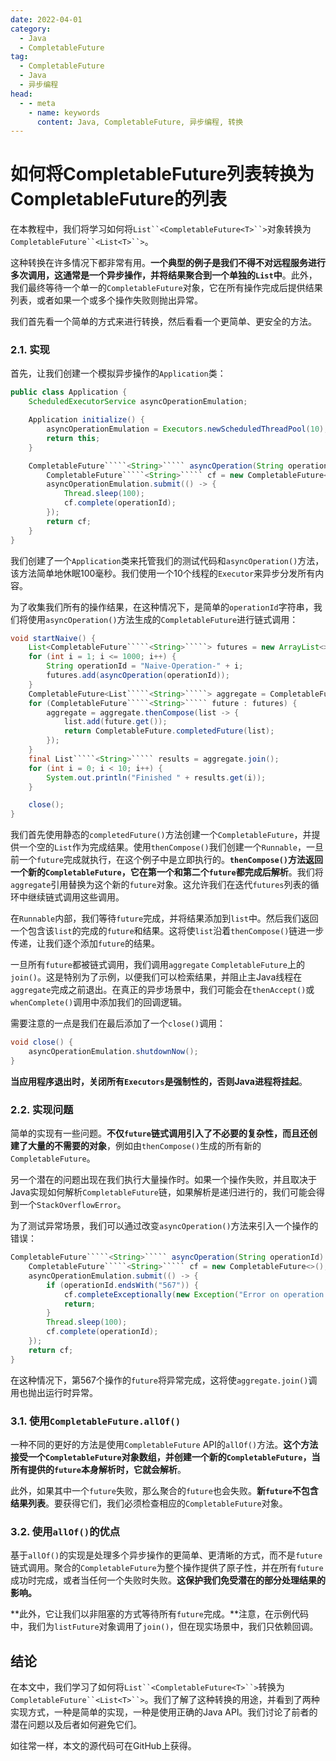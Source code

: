 ```yaml
---
date: 2022-04-01
category:
  - Java
  - CompletableFuture
tag:
  - CompletableFuture
  - Java
  - 异步编程
head:
  - - meta
    - name: keywords
      content: Java, CompletableFuture, 异步编程, 转换
---
```


# 如何将CompletableFuture列表转换为CompletableFuture的列表

在本教程中，我们将学习如何将`List``<CompletableFuture<T>``>`对象转换为`CompletableFuture``<List<T>``>`。

这种转换在许多情况下都非常有用。**一个典型的例子是我们不得不对远程服务进行多次调用，这通常是一个异步操作，并将结果聚合到一个单独的`List`中**。此外，我们最终等待一个单一的`CompletableFuture`对象，它在所有操作完成后提供结果列表，或者如果一个或多个操作失败则抛出异常。

我们首先看一个简单的方式来进行转换，然后看看一个更简单、更安全的方法。

### 2.1. 实现

首先，让我们创建一个模拟异步操作的`Application`类：

```java
public class Application {
    ScheduledExecutorService asyncOperationEmulation;

    Application initialize() {
        asyncOperationEmulation = Executors.newScheduledThreadPool(10);
        return this;
    }

    CompletableFuture`````<String>````` asyncOperation(String operationId) {
        CompletableFuture`````<String>````` cf = new CompletableFuture<>();
        asyncOperationEmulation.submit(() -> {
            Thread.sleep(100);
            cf.complete(operationId);
        });
        return cf;
    }
}
```

我们创建了一个`Application`类来托管我们的测试代码和`asyncOperation()`方法，该方法简单地休眠100毫秒。我们使用一个10个线程的`Executor`来异步分发所有内容。

为了收集我们所有的操作结果，在这种情况下，是简单的`operationId`字符串，我们将使用`asyncOperation()`方法生成的`CompletableFuture`进行链式调用：

```java
void startNaive() {
    List<CompletableFuture`````<String>`````> futures = new ArrayList<>();
    for (int i = 1; i <= 1000; i++) {
        String operationId = "Naive-Operation-" + i;
        futures.add(asyncOperation(operationId));
    }
    CompletableFuture<List`````<String>`````> aggregate = CompletableFuture.completedFuture(new ArrayList<>());
    for (CompletableFuture`````<String>````` future : futures) {
        aggregate = aggregate.thenCompose(list -> {
            list.add(future.get());
            return CompletableFuture.completedFuture(list);
        });
    }
    final List`````<String>````` results = aggregate.join();
    for (int i = 0; i < 10; i++) {
        System.out.println("Finished " + results.get(i));
    }

    close();
}
```

我们首先使用静态的`completedFuture()`方法创建一个`CompletableFuture`，并提供一个空的`List`作为完成结果。使用`thenCompose()`我们创建一个`Runnable`，一旦前一个`future`完成就执行，在这个例子中是立即执行的。**`thenCompose()`方法返回一个新的`CompletableFuture`，它在第一个和第二个`future`都完成后解析**。我们将`aggregate`引用替换为这个新的`future`对象。这允许我们在迭代`futures`列表的循环中继续链式调用这些调用。

在`Runnable`内部，我们等待`future`完成，并将结果添加到`list`中。然后我们返回一个包含该`list`的完成的`future`和结果。这将使`list`沿着`thenCompose()`链进一步传递，让我们逐个添加`future`的结果。

一旦所有`future`都被链式调用，我们调用`aggregate` `CompletableFuture`上的`join()`。这是特别为了示例，以便我们可以检索结果，并阻止主Java线程在`aggregate`完成之前退出。在真正的异步场景中，我们可能会在`thenAccept()`或`whenComplete()`调用中添加我们的回调逻辑。

需要注意的一点是我们在最后添加了一个`close()`调用：

```java
void close() {
    asyncOperationEmulation.shutdownNow();
}
```

**当应用程序退出时，关闭所有`Executors`是强制性的，否则Java进程将挂起**。

### 2.2. 实现问题

简单的实现有一些问题。**不仅`future`链式调用引入了不必要的复杂性，而且还创建了大量的不需要的对象**，例如由`thenCompose()`生成的所有新的`CompletableFuture`。

另一个潜在的问题出现在我们执行大量操作时。如果一个操作失败，并且取决于Java实现如何解析`CompletableFuture`链，如果解析是递归进行的，我们可能会得到一个`StackOverflowError`。

为了测试异常场景，我们可以通过改变`asyncOperation()`方法来引入一个操作的错误：

```java
CompletableFuture`````<String>````` asyncOperation(String operationId) {
    CompletableFuture`````<String>````` cf = new CompletableFuture<>();
    asyncOperationEmulation.submit(() -> {
        if (operationId.endsWith("567")) {
            cf.completeExceptionally(new Exception("Error on operation " + operationId));
            return;
        }
        Thread.sleep(100);
        cf.complete(operationId);
    });
    return cf;
}
```

在这种情况下，第567个操作的`future`将异常完成，这将使`aggregate.join()`调用也抛出运行时异常。

### 3.1. 使用`CompletableFuture.allOf()`

一种不同的更好的方法是使用`CompletableFuture` API的`allOf()`方法。**这个方法接受一个`CompletableFuture`对象数组，并创建一个新的`CompletableFuture`，当所有提供的`future`本身解析时，它就会解析**。

此外，如果其中一个`future`失败，那么聚合的`future`也会失败。**新`future`不包含结果列表**。要获得它们，我们必须检查相应的`CompletableFuture`对象。

### 3.2. 使用`allOf()`的优点

基于`allOf()`的实现是处理多个异步操作的更简单、更清晰的方式，而不是`future`链式调用。聚合的`CompletableFuture`为整个操作提供了原子性，并在所有`future`成功时完成，或者当任何一个失败时失败。**这保护我们免受潜在的部分处理结果的影响。**

**此外，它让我们以非阻塞的方式等待所有`future`完成。**注意，在示例代码中，我们为`listFuture`对象调用了`join()`，但在现实场景中，我们只依赖回调。

## 结论

在本文中，我们学习了如何将`List``<CompletableFuture<T>``>`转换为`CompletableFuture``<List<T>``>`。我们了解了这种转换的用途，并看到了两种实现方式，一种是简单的实现，一种是使用正确的Java API。我们讨论了前者的潜在问题以及后者如何避免它们。

如往常一样，本文的源代码可在GitHub上获得。